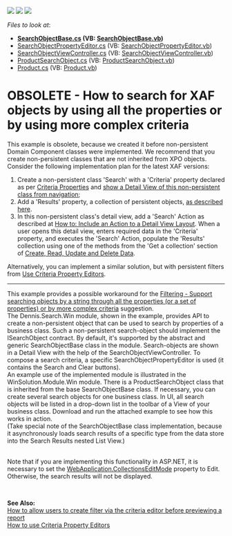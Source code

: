 <!-- default badges list -->
![](https://img.shields.io/endpoint?url=https://codecentral.devexpress.com/api/v1/VersionRange/128592807/22.2.6%2B)
[![](https://img.shields.io/badge/Open_in_DevExpress_Support_Center-FF7200?style=flat-square&logo=DevExpress&logoColor=white)](https://supportcenter.devexpress.com/ticket/details/E1744)
[![](https://img.shields.io/badge/📖_How_to_use_DevExpress_Examples-e9f6fc?style=flat-square)](https://docs.devexpress.com/GeneralInformation/403183)
<!-- default badges end -->
<!-- default file list -->
*Files to look at*:

* **[SearchObjectBase.cs](./CS/Dennis.Search.Win/SearchObjectBase.cs) (VB: [SearchObjectBase.vb](./VB/Dennis.Search.Win/SearchObjectBase.vb))**
* [SearchObjectPropertyEditor.cs](./CS/Dennis.Search.Win/SearchObjectPropertyEditor.cs) (VB: [SearchObjectPropertyEditor.vb](./VB/Dennis.Search.Win/SearchObjectPropertyEditor.vb))
* [SearchObjectViewController.cs](./CS/Dennis.Search.Win/SearchObjectViewController.cs) (VB: [SearchObjectViewController.vb](./VB/Dennis.Search.Win/SearchObjectViewController.vb))
* [ProductSearchObject.cs](./CS/WinSolution.Module.Win/ProductSearchObject.cs) (VB: [ProductSearchObject.vb](./VB/WinSolution.Module.Win/ProductSearchObject.vb))
* [Product.cs](./CS/WinSolution.Module/Product.cs) (VB: [Product.vb](./VB/WinSolution.Module/Product.vb))
<!-- default file list end -->
# OBSOLETE - How to search for XAF objects by using all the properties or by using more complex criteria

This example is obsolete, because we created it before non-persistent Domain Component classes were implemented. We recommend that you create non-persistent classes that are not inherited from XPO objects. Consider the following implementation plan for the latest XAF versions:
1. Create a non-persistent class 'Search' with a 'Criteria' property declared as per [Criteria Properties](https://docs.devexpress.com/eXpressAppFramework/113564/concepts/business-model-design/data-types-supported-by-built-in-editors/criteria-properties) and [show a Detail View of this non-persistent class from navigation](https://docs.devexpress.com/eXpressAppFramework/113471/business-model-design-orm/non-persistent-objects/how-to-display-a-non-persistent-objects-detail-view-from-the-navigation);
2. Add a 'Results' property, a collection of persistent objects, [as described here](https://docs.devexpress.com/eXpressAppFramework/116106/business-model-design-orm/non-persistent-objects/how-to-show-persistent-objects-in-a-non-persistent-objects-view#persistent-collection).
3. In this non-persistent class's detail view, add a 'Search' Action as described at [How to: Include an Action to a Detail View Layout](https://docs.devexpress.com/eXpressAppFramework/112816/task-based-help/miscellaneous-ui-customizations/how-to-include-an-action-to-a-detail-view-layout). When a user opens this detail view, enters required data in the 'Criteria' property, and executes the 'Search' Action, populate the 'Results' collection using one of the methods from the 'Get a collection' section of [Create, Read, Update and Delete Data](https://docs.devexpress.com/eXpressAppFramework/113711/concepts/data-manipulation-and-business-logic/create-read-update-and-delete-data).

Alternatively, you can implement a similar solution, but with persistent filters from [Use Criteria Property Editors](https://docs.devexpress.com/eXpressAppFramework/113143/ui-construction/view-items-and-property-editors/property-editors/use-criteria-property-editors).

-------------------

<p>This example provides a possible workaround for the <a href="https://www.devexpress.com/Support/Center/p/AS13324">Filtering - Support searching objects by a string through all the properties (or a set of properties) or by more complex criteria</a> suggestion.<br /> The Dennis.Search.Win module, shown in the example, provides API to create a non-persistent object that can be used to search by properties of a business class. Such a non-persistent search-object should implement the ISearchObject contract. By default, it's supported by the abstract and generic SearchObjectBase class in the module. Search-objects are shown in a Detail View with the help of the SearchObjectViewController. To compose a search criteria, a specific SearchObjectPropertyEditor is used (it contains the Search and Clear buttons).<br /> An example use of the implemented module is illustrated in the WinSolution.Module.Win module. There is a ProductSearchObject class that is inherited from the base SearchObjectBase class. If necessary, you can create several search objects for one business class. In UI, all search objects will be listed in a drop-down list in the toolbar of a View of your business class. Download and run the attached example to see how this works in action.<br /> (Take special note of the SearchObjectBase class implementation, because it asynchronously loads search results of a specific type from the data store into the Search Results nested List View.)<br /><br /></p>
<p>Note that if you are implementing this functionality in ASP.NET, it is necessary to set the <a href="https://documentation.devexpress.com/#Xaf/DevExpressExpressAppWebWebApplication_CollectionsEditModetopic">WebApplication.CollectionsEditMode</a> property to Edit. Otherwise, the search results will not be displayed.</p>
<p> </p>
<p><strong>See Also:</strong><br /> <a href="https://www.devexpress.com/Support/Center/p/E1607">How to allow users to create filter via the criteria editor before previewing a report</a><br /> <a href="https://www.devexpress.com/Support/Center/p/E932">How to use Criteria Property Editors</a></p>

<br/>


